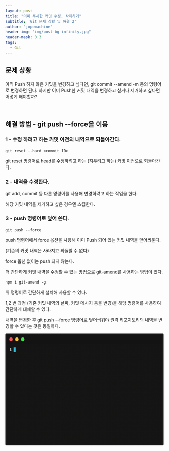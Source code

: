 ```yaml
---
layout: post
title: "이미 푸시한 커밋 수정, 삭제하기"
subtitle: 'Git 문제 상황 및 해결 2'
author: "jopemachine"
header-img: "img/post-bg-infinity.jpg"
header-mask: 0.3
tags:
  - Git
---
```


## 문제 상황 

<p style="font-size:20px">

아직 Push 하지 않은 커밋을 변경하고 싶다면, git commit --amend -m 등의 명령어로 변경하면 된다.
하지만 이미 Push한 커밋 내역을 변경하고 싶거나 제거하고 싶다면 어떻게 해야할까?
</p>

<br>

## 해결 방법 - git push --force을 이용


<h3>1 - 수정 하려고 하는 커밋 이전의 내역으로 되돌아간다.</h3>

~~~
git reset --hard <commit ID>
~~~

git reset 명령어로 head를 수정하려고 하는 (지우려고 하는) 커밋 이전으로 되돌아간다.

<h3>2 - 내역을 수정한다.</h3>

git add, commit 등 다른 명령어를 사용해 변경하려고 하는 작업을 한다.

해당 커밋 내역을 제거하고 싶은 경우엔 스킵한다.

<h3>3 - push 명령어로 덮어 쓴다.</h3>

~~~
git push --force
~~~

push 명령어에서 force 옵션을 사용해 이미 Push 되어 있는 커밋 내역을 덮어씌운다.

(기존의 커밋 내역은 사라지고 되돌릴 수 없다)

force 옵션 없이는 push 되지 않는다. 


더 간단하게 커밋 내역을 수정할 수 있는 방법으로 [git-amend](https://github.com/Elevista/git-amend)를 사용하는 방법이 있다.

~~~
npm i git-amend -g 
~~~

위 명령어로 간단하게 설치해 사용할 수 있다.

1,2 번 과정 (기존 커밋 내역의 날짜, 커밋 메시지 등을 변경)을 해당 명령어를 사용하여 간단하게 대체할 수 있다.

내역을 변경한 후 git push --force 명령어로 덮어씌워야 원격 리포지토리의 내역을 변경할 수 있다는 것은 동일하다.

![usage](/img/posts/2020-03-31-Git02/50107058-e13f6180-0274-11e9-97c9-d59e82ec850b.gif)




